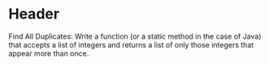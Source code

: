 # Header
Find All Duplicates: Write a function (or a static method in the case of Java)
that accepts a list of integers and returns a list of only those integers that
appear more than once. 
